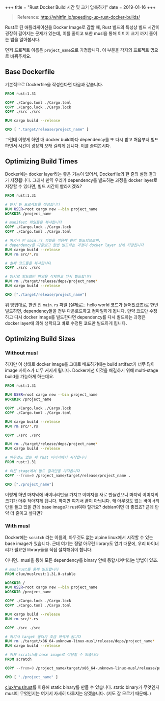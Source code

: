 +++
title = "Rust Docker Build 시간 및 크기 압축하기"
date = 2019-01-16
+++

> Reference: http://whitfin.io/speeding-up-rust-docker-builds/

Rust로 된 애플리케이션을 Docker Image로 감쌀 때, Rust 빌드의 특성상 빌드 시간이 굉장히 길어지는 문제가 있는데, 이를 줄이고 또한 musl을 통해 이미지 크기 까지 줄이는 법을 알아봅시다.

먼저 프로젝트 이름은 `project_name`으로 가정합니다. 이 부분을 각자의 프로젝트 명으로 바꿔주세요.

## Base Dockerfile

기본적으로 Dockerfile을 작성한다면 다음과 같습니다.

```Dockerfile
FROM rust:1.31

COPY ./Cargo.toml ./Cargo.toml
COPY ./Cargo.lock ./Cargo.lock
COPY ./src ./src

RUN cargo build --release

CMD [ ".target/release/project_name" ]
```

그런데 이렇게 하면 매 docker build마다 dependency를 또 다시 받고 처음부터 빌드하면서 시간이 굉장히 오래 걸리게 됩니다. 이를 줄여봅시다.

## Optimizing Build Times

Docker에는 docker layer라는 좋은 기능이 있어서, Dockerfile의 한 줄의 실행 결과가 저장됩니다.
그래서 만약 우리가 dependency를 빌드하는 과정을 docker layer로 저장할 수 있다면, 빌드 시간이 빨라지겠죠?

```Dockerfile
FROM rust:1.31

# 먼저 빈 프로젝트를 생성합니다
RUN USER=root cargo new --bin project_name
WORKDIR /project_name

# manifest 파일들을 복사합니다
COPY ./Cargo.lock ./Cargo.lock
COPY ./Cargo.toml ./Cargo.toml

# 여기서 빈 main.rs 파일을 이용해 한번 빌드함으로써,
# dependency를 다운받고 한번 빌드하는 과정이 docker layer 상에 저장됩니다
RUN cargo build --release
RUN rm src/*.rs

# 실제 코드들을 복사합니다
COPY ./src ./src

# 임시로 빌드했던 파일을 삭제하고 다시 빌드합니다
RUN rm ./target/release/deps/project_name*
RUN cargo build --release

CMD ["./target/release/project_name"]
```

위 방법대로, 한번 빈 `main.rs` 파일 (실제로는 hello world 코드가 들어있겠죠)로 한번 빌드하면,
dependency들을 전부 다운로드하고 컴파일하게 됩니다.
만약 코드만 수정하고 다시 docker image를 빌드한다면 dependency를 다시 빌드하는 과정은 docker layer에 의해
생략되고 바로 수정된 코드만 빌드하게 됩니다.

## Optimizing Build Sizes

### Without musl

하지만 이 상태로 docker image를 그대로 배포하기에는 build artifact가 너무 많아 image 사이즈가 너무 커지게 됩니다.
Docker에선 이것을 해결하기 위해 multi-stage build를 가능하게 하는데요.

```Dockerfile
FROM rust:1.31

RUN USER=root cargo new --bin project_name
WORKDIR /project_name

COPY ./Cargo.lock ./Cargo.lock
COPY ./Cargo.toml ./Cargo.toml

RUN cargo build --release
RUN rm src/*.rs

COPY ./src ./src

RUN rm ./target/release/deps/project_name*
RUN cargo build --release

# 아무것도 없는 새 rust 이미지에서 시작합니다
FROM rust:1.31

# 이전 stage에서 빌드 결과만을 가져옵니다
COPY --from=0 /project_name/target/release/project_name .

CMD ["./project_name"]
```

이렇게 하면 마지막에 바이너리만을 가지고 이미지를 새로 만들었으니 마지막 이미지의 크기가 아주 작아지게 됩니다.
하지만 여기서 끝이 아닙니다. 왜 아무것도 없는 바이너리만을 들고 있을 건데 base image가 rust여야 할까요?
debian이면 더 좋겠죠? 근데 만약 더 줄이고 싶다면?

### With musl

Docker에는 `scratch` 라는 이름의, 아무것도 없는 alpine linux에서 시작할 수 있는 base image가 있습니다.
근데 여기는 정말 아무런 library도 없기 때문에, 우리 바이너리가 필요한 library들을 직접 설치해줘야 합니다.

아니면.. musl을 통해 모든 dependency를 binary 안에 통합시켜버리는 방법이 있죠.

```Dockerfile
# muslrust를 통해 빌드합니다
FROM clux/muslrust:1.31.0-stable

WORKDIR /
RUN USER=root cargo new --bin project_name
WORKDIR /project_name

COPY ./Cargo.lock ./Cargo.lock
COPY ./Cargo.toml ./Cargo.toml

RUN cargo build --release
RUN rm src/*.rs

COPY ./src ./src

# 여기서 target 폴더가 조금 바뀌게 됩니다
RUN rm ./target/x86_64-unknown-linux-musl/release/deps/project_name*
RUN cargo build --release

# 이제 scratch를 base image로 이용할 수 있습니다
FROM scratch

COPY --from=0 /project_name/target/x86_64-unknown-linux-musl/release/project_name .

CMD [ "./project_name" ]
```

[clux/muslrust](https://github.com/clux/muslrust)를 이용해 static binary를 만들 수 있습니다.
static binary가 무엇인지 musl이 무엇인지는 여기서 자세히 다루지는 않겠습니다. (저도 잘 모르기 때문에..)
